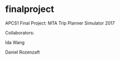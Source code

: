 # finalproject
APCS1 Final Project: MTA Trip Planner Simulator 2017

Collaborators:

Ida Wang

Daniel Rozenzaft
